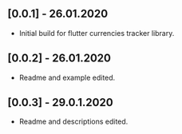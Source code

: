 ## [0.0.1] - 26.01.2020

* Initial build for flutter currencies tracker  library.

## [0.0.2] - 26.01.2020

* Readme and example edited.

## [0.0.3] - 29.0.1.2020

* Readme and descriptions edited.